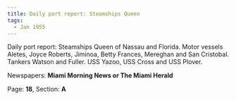 ```yaml
---  
title: Daily port report: Steamships Queen  
tags:  
  - Jan 1955  
---  
```

  
Daily port report: Steamships Queen of Nassau and Florida. Motor vessels Aletes, Joyce Roberts, Jiminoa, Betty Frances, Mereghan and San Cristobal. Tankers Watson and Fuller. USS Yazoo, USS Cross and USS Plover.  
  
Newspapers: **Miami Morning News or The Miami Herald**  
  
Page: **18**, Section: **A** 
